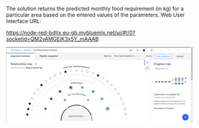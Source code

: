The solution returns the predicted monthly food requirement (in kg) for a particular area based on the entered values of the parameters.
Web User Interface URL:

https://node-red-bdtjx.eu-gb.mybluemix.net/ui/#!/0?socketid=QM2vAMGEiK3x5Y_mAAAB

![alt tag](https://github.com/adey99/food_requirement_analysis/blob/master/Steps%20Screenshots/Run_model_proof.png)
